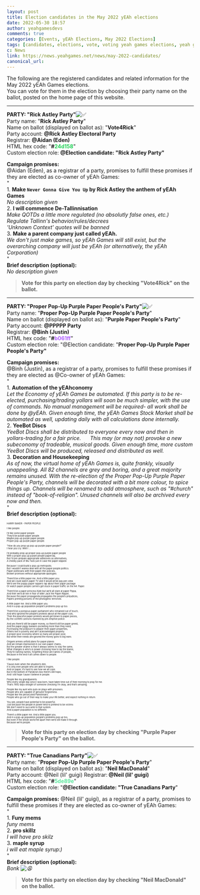 ```yaml
---
layout: post
title: Election candidates in the May 2022 yEAh elections
date: 2022-05-30 18:57
author: yeahgamesdevs
comments: true
categories: [Events, yEAh Elections, May 2022 Elections]
tags: [candidates, elections, vote, voting yeah games elections, yeah games elections 2022]
c: News
link: https://news.yeahgames.net/news/may-2022-candidates/
canonical_url: 
---
```


<!-- wp:paragraph -->

<p>The following are the registered candidates and related information for the May 2022 yEAh Games elections. <br>You can vote for them in the election by choosing their party name on the ballot, posted on the home page of this website.</p>
<!-- /wp:paragraph -->

<!-- wp:separator -->

<hr class="wp-block-separator has-alpha-channel-opacity" />
<!-- /wp:separator -->

<!-- wp:paragraph -->

<p><strong>PARTY: "Rick Astley Party"</strong><img src="https://discord.com/assets/212e30e47232be03033a87dc58edaa95.svg" alt="✅"> <br>Party name: "<strong>Rick Astley Party</strong>" <br>Name on ballot (displayed on ballot as): "<strong>Vote4Rick</strong>" <br>Party account: <strong>@Rick Astley Electoral Party</strong> <br>Registrar: <strong>@Aidan (Eden)</strong><br>HTML hex code: "<strong>#<mark style="background-color:rgba(0, 0, 0, 0);color:#24d158;" class="has-inline-color">24d158</mark></strong>" <br>Custom election role: <strong>@Election candidate: "Rick Astley Party"</strong></p>
<!-- /wp:paragraph -->

<!-- wp:paragraph -->

<p><strong>Campaign promises:</strong> <br>@Aidan (Eden), as a registrar of a party, promises to fulfill these promises if they are elected as co-owner of yEAh Games: <br>" <br>1. <strong>Make <code>Never Gonna Give You Up</code> by Rick Astley the anthem of yEAh Games</strong> ⠀<br><em>No description given</em> <br>2. <strong>I will commence De-Tallinnisation</strong> ⠀<br><em>Make QOTDs a little more regulated (no absolutly false ones, etc.)</em> ⠀<br><em>Regulate Tallinn's behavior/rules/decrees</em> ⠀<br><em>'Unknown Context' quotes will be banned</em> <br>3. <strong>Make a parent company just called yEAh.</strong> ⠀<br><em>We don't just make games, so yEAh Games will still exist, but the overarching company will just be yEAh (or alternatively, the yEAh Corporation)</em> <br>" <br><strong>Brief description (optional):</strong><br><em>No description given</em></p>
<!-- /wp:paragraph -->

<!-- wp:quote -->

<blockquote class="wp-block-quote"><p><strong>Vote for this party on election day by checking "Vote4Rick" on the ballot.</strong></p></blockquote>
<!-- /wp:quote -->

<!-- wp:separator -->

<hr class="wp-block-separator has-alpha-channel-opacity" />
<!-- /wp:separator -->

<!-- wp:paragraph -->

<p><strong>PARTY: "Proper Pop-Up Purple Paper People's Party"</strong><img src="https://discord.com/assets/212e30e47232be03033a87dc58edaa95.svg" alt="✅"> <br>Party name: "<strong>Proper Pop-Up Purple Paper People's Party</strong>" <br>Name on ballot (displayed on ballot as): "<strong>Purple Paper People's Party</strong>" <br>Party account: <strong>@PPPPP Party </strong><br>Registrar: <strong>@Binh (Justin) </strong><br>HTML hex code: "<strong>#<mark style="background-color:rgba(0, 0, 0, 0);color:#b061ff;" class="has-inline-color">b061ff</mark></strong>" <br>Custom election role: "@Election candidate: "<strong>Proper Pop-Up Purple Paper People's Party"</strong> </p>
<!-- /wp:paragraph -->

<!-- wp:paragraph -->

<p><strong>Campaign promises:</strong> <br>@Binh (Justin), as a registrar of a party, promises to fulfill these promises if they are elected as @Co-owner of yEAh Games: <br>" ⠀<br>1. <strong>Automation of the yEAhconomy</strong> ⠀⠀<br><em>Let the Economy of yEAh Games be automated. If this party is to be re-elected, purchasing/trading yollars will soon be much simpler, with the use of commands.</em> <em>No manual management will be required- all work shall be done by @yEAh.</em> <em>Given enough time, the yEAh Games Stock Market shall be automated as well, updating daily with all calculations done internally.</em> ⠀<br>2. <strong>YeeBot Discs</strong> ⠀⠀<br><em>YeeBot Discs shall be distributed to everyone every now and then in yollars-trading for a fair price.</em> ⠀⠀<em>This may (or may not) provoke a new subeconomy of tradeable, musical goods.</em> <em>Given enough time, more custom YeeBot Discs will be produced, released and distributed as well.</em> ⠀<br>3. <strong>Decoration and Housekeeping</strong><em>⠀⠀</em><br><em>As of now, the virtual home of yEAh Games is, quite frankly, visually unappealing. All 82 channels are grey and boring, and a great majority remains unused.</em> <em> With the re-election of the Proper Pop-Up Purple Paper People's Party, channels will be decorated with a bit more colour, to spice things up. Channels will be renamed to add atmosphere, such as "#church" instead of "book-of-religion". Unused channels will also be archived every now and then.</em> <br>" <br><strong>Brief description (optional):</strong></p>
<!-- /wp:paragraph -->

<!-- wp:paragraph {"style":{"typography":{"fontSize":"6px"}}} -->

<p style="font-size:6px;">HARRY BAKER - PAPER PEOPLE</p>
<!-- /wp:paragraph -->

<!-- wp:paragraph {"style":{"typography":{"fontSize":"6px"}}} -->

<p style="font-size:6px;">I like people.</p>
<!-- /wp:paragraph -->

<!-- wp:paragraph {"style":{"typography":{"fontSize":"6px"}}} -->

<p style="font-size:6px;">I’d like some paper people.<br>They’d be purple paper people.<br>Maybe pop-up purple paper people.<br>Proper pop-up purple paper people.</p>
<!-- /wp:paragraph -->

<!-- wp:paragraph {"style":{"typography":{"fontSize":"6px"}}} -->

<p style="font-size:6px;">“How do you prop up pop-up purple paper people?”<br>I hear you cry. Well I …</p>
<!-- /wp:paragraph -->

<!-- wp:paragraph {"style":{"typography":{"fontSize":"6px"}}} -->

<p style="font-size:6px;">I’d probably prop up proper pop-up purple paper people<br>With a proper pop-up purple people paperclip,<br>But I’d pre-prepare appropriate adhesives as alternatives,<br>A cheeky pack of Blu Tack just in case the paper slipped.</p>
<!-- /wp:paragraph -->

<!-- wp:paragraph {"style":{"typography":{"fontSize":"6px"}}} -->

<p style="font-size:6px;">Because I could build a pop-up metropolis.<br>But I wouldn’t wanna deal with all the paper people politics.<br>Paper politicians with their paper-thin policies,<br>Broken promises without appropriate apologies.</p>
<!-- /wp:paragraph -->

<!-- wp:paragraph {"style":{"typography":{"fontSize":"6px"}}} -->

<p style="font-size:6px;">There’d be a little paper me. And a little paper you.<br>And we could watch paper TV and it would all be pay-per-view.<br>We’d see the poppy paper rappers rap about their paper package<br>Or watch paper people carriers get stuck in paper traffic on the A4. Paper.</p>
<!-- /wp:paragraph -->

<!-- wp:paragraph {"style":{"typography":{"fontSize":"6px"}}} -->

<p style="font-size:6px;">There’d be a paper princess Kate but we’d all stare at paper Pippa,<br>And then we’d all live in fear of killer Jack the Paper-Ripper,<br>Because the paper propaganda propagates the people’s prejudices,<br>Papers printing pictures of the photogenic terrorists.</p>
<!-- /wp:paragraph -->

<!-- wp:paragraph {"style":{"typography":{"fontSize":"6px"}}} -->

<p style="font-size:6px;">A little paper me. And a little paper you.<br>And in a pop-up population people’s problems pop up too.</p>
<!-- /wp:paragraph -->

<!-- wp:paragraph {"style":{"typography":{"fontSize":"6px"}}} -->

<p style="font-size:6px;">There’d be a pompous paper parliament who remained out of touch,<br>And who ignored the people’s protests about all the paper cuts,<br>Then the peaceful paper protests would get blown to paper pieces,<br>By the confetti cannons manned by pre-emptive police.</p>
<!-- /wp:paragraph -->

<!-- wp:paragraph {"style":{"typography":{"fontSize":"6px"}}} -->

<p style="font-size:6px;">And yes there’d still be paper money, so there’d still be paper greed,<br>And the paper piggy bankers pocketing more than they need,<br>Purchasing the potpourri to pepper their paper properties,<br>Others live in poverty and ain’t acknowledged properly.<br>A proper poor economy where so many are proper poor,<br>But while their needs are ignored the money goes to big wars.</p>
<!-- /wp:paragraph -->

<!-- wp:paragraph {"style":{"typography":{"fontSize":"6px"}}} -->

<p style="font-size:6px;">Origami armies unfold plans for paper planes<br>And we remain imprisoned in our own paper chains,<br>But the greater shame is that it always seems to stay the same,<br>What changes is who’s in power choosing how to lay the blame,<br>They’re naming names, forgetting these are names of people,<br>Because in the end it all comes down to people.</p>
<!-- /wp:paragraph -->

<!-- wp:paragraph {"style":{"typography":{"fontSize":"6px"}}} -->

<p style="font-size:6px;">I like people.</p>
<!-- /wp:paragraph -->

<!-- wp:paragraph {"style":{"typography":{"fontSize":"6px"}}} -->

<p style="font-size:6px;">’Cause even when the situation’s dire,<br>It is only ever people who are able to inspire,<br>And on paper, it’s hard to see how we all cope.<br>But in the bottom of Pandora’s box there’s still hope,<br>And I still hope ’cause I believe in people.</p>
<!-- /wp:paragraph -->

<!-- wp:paragraph {"style":{"typography":{"fontSize":"6px"}}} -->

<p style="font-size:6px;">People like my grandparents.<br>Who every single day since I was born, have taken time out of their morning to pray for me.<br>That’s 7892 days straight of someone checking I’m okay, and that’s amazing.</p>
<!-- /wp:paragraph -->

<!-- wp:paragraph {"style":{"typography":{"fontSize":"6px"}}} -->

<p style="font-size:6px;">People like my aunt who puts on plays with prisoners.<br>People who are capable of genuine forgiveness.<br>People like the persecuted Palestinians.<br>People who go out of their way to make your life better, and expect nothing in return.</p>
<!-- /wp:paragraph -->

<!-- wp:paragraph {"style":{"typography":{"fontSize":"6px"}}} -->

<p style="font-size:6px;">You see, people have potential to be powerful.<br>Just because the people in power tend to pretend to be victims<br>We don’t need to succumb to that system.<br>And a paper population is no different.</p>
<!-- /wp:paragraph -->

<!-- wp:paragraph {"style":{"typography":{"fontSize":"6px"}}} -->

<p style="font-size:6px;">There’s a little paper me. And a little paper you.<br>And in a pop-up population people’s problems pop up too,<br>But even if the whole world fell apart then we’d still make it through.<br>Because we’re people.<br></p>
<!-- /wp:paragraph -->

<!-- wp:quote -->

<blockquote class="wp-block-quote"><p><strong>Vote for this party on election day by checking "Purple Paper People's Party" on the ballot.</strong></p></blockquote>
<!-- /wp:quote -->

<!-- wp:separator -->

<hr class="wp-block-separator has-alpha-channel-opacity" />
<!-- /wp:separator -->

<!-- wp:paragraph -->

<p><strong>PARTY: "True Canadians Party"</strong><img src="https://discord.com/assets/212e30e47232be03033a87dc58edaa95.svg" alt="✅"> <br>Party name: "<strong>Proper Pop-Up Purple Paper People's Party</strong>" <br>Name on ballot (displayed on ballot as): "<strong>Neil MacDonald</strong>" <br>Party account: @Neil (lil' guigi) Registrar:<strong> @Neil (lil' guigi)</strong> <br>HTML hex code: "<strong>#<mark style="background-color:rgba(0, 0, 0, 0);color:#5de89e;" class="has-inline-color">5de89e</mark></strong>" <br>Custom election role: "<strong>@Election candidate: "True Canadians Party</strong>" </p>
<!-- /wp:paragraph -->

<!-- wp:paragraph -->

<p><strong>Campaign promises:</strong> @Neil (lil' guigi), as a registrar of a party, promises to fulfill these promises if they are elected as co-owner of yEAh Games:<br> " ⠀<br>1. <strong>Funy mems ⠀⠀</strong> ⠀⠀<br><em>funy mems</em> ⠀<br>2. <strong>pro skillz</strong> ⠀⠀<br><em>I will have pro skilz</em>⠀ ⠀<br>3. <strong>maple syrup ⠀</strong> ⠀⠀<br><em>i will eat maple syrup:)</em> <br>" <br><strong>Brief description (optional): </strong><br><em>Bonk <img src="https://discord.com/assets/7d9b0ce939d6486f22cf0111f0f815d6.svg" alt="😩"></em></p>
<!-- /wp:paragraph -->

<!-- wp:quote -->

<blockquote class="wp-block-quote"><p><strong>Vote for this party on election day by checking "Neil MacDonald" on the ballot.</strong></p></blockquote>
<!-- /wp:quote -->

